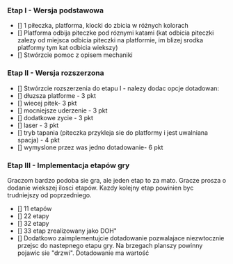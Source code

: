 ### Etap I - Wersja podstawowa

- [] 1 piłeczka, platforma, klocki do zbicia w różnych kolorach
- [] Platforma odbija piteczke pod róznymi katami (kat odbicia piteczki zalezy od miejsca odbicia piteczki na platformie, im blizej srodka platformy tym kat odbicia wiekszy)
- [] Stwórzcie pomoc z opisem mechaniki

### Etap II - Wersja rozszerzona

- [] Stwórzcie rozszerzenia do etapu I - nalezy dodac opcje dotadowan:
- [] dłuzsza platforme - 3 pkt
- [] wiecej pitek- 3 pkt
- [] mocniejsze uderzenie - 3 pkt
- [] dodatkowe zycie - 3 pkt
- [] laser - 3 pkt
- [] tryb tapania (piteczka przykleja sie do platformy i jest uwalniana spacja) - 4 pkt
- [] wymyslone przez was jedno dotadowanie- 6 pkt

### Etap III - Implementacja etapów gry

Graczom bardzo podoba sie gra, ale jeden etap to za mato. Gracze prosza o dodanie wiekszej ilosci etapów. Kazdy kolejny etap powinien byc trudniejszy od poprzedniego.

- [] 11 etapów
- [] 22 etapy
- [] 32 etapy
- [] 33 etap zrealizowany jako DOH"
- [] Dodatkowo zaimplementujcie dotadowanie pozwalajace niezwtocznie przejsc do nastepnego etapu gry. Na brzegach planszy powinny pojawic sie "drzwi". Dotadowanie ma wartość
